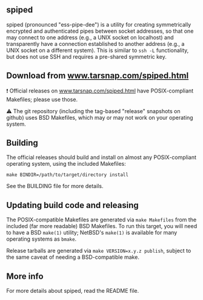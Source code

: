 spiped
------

spiped (pronounced "ess-pipe-dee") is a utility for creating
symmetrically encrypted and authenticated pipes between socket
addresses, so that one may connect to one address (e.g., a UNIX socket
on localhost) and transparently have a connection established to another
address (e.g., a UNIX socket on a different system).  This is similar to
`ssh -L` functionality, but does not use SSH and requires a pre-shared
symmetric key.


Download from www.tarsnap.com/spiped.html
-----------------------------------------

:exclamation:
Official releases on www.tarsnap.com/spiped.html have POSIX-compliant
Makefiles; please use those.

:warning:
The git repository (including the tag-based "release" snapshots on
github) uses BSD Makefiles, which may or may not work on your operating
system.


Building
--------

The official releases should build and install on almost any POSIX-compliant
operating system, using the included Makefiles:

    make BINDIR=/path/to/target/directory install

See the BUILDING file for more details.


Updating build code and releasing
---------------------------------

The POSIX-compatible Makefiles are generated via `make Makefiles` from the
included (far more readable) BSD Makefiles.  To run this target, you will
need to have a BSD `make(1)` utility; NetBSD's `make(1)` is available for many
operating systems as `bmake`.

Release tarballs are generated via `make VERSION=x.y.z publish`, subject
to the same caveat of needing a BSD-compatible make.


More info
---------

For more details about spiped, read the README file.

